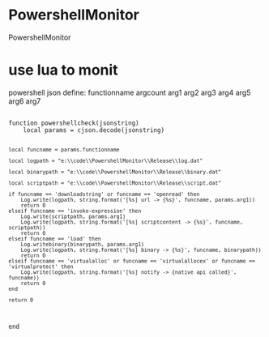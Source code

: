 # PowershellMonitor
PowershellMonitor


# use lua to monit

powershell json define:
functionname
argcount
arg1
arg2
arg3
arg4
arg5
arg6
arg7

<code>
function powershellcheck(jsonstring)	
	local params = cjson.decode(jsonstring)
	
	local funcname = params.functionname
	
	local logpath = "e:\\code\\PowershellMonitor\\Release\\log.dat"
	
	local binarypath = "e:\\code\\PowershellMonitor\\Release\\binary.dat"
	
	local scriptpath = "e:\\code\\PowershellMonitor\\Release\\script.dat"	
	
	if funcname == 'downloadstring' or funcname == 'openread' then
		Log.write(logpath, string.format('[%s] url -> {%s}', funcname, params.arg1))
		return 0
	elseif funcname == 'invoke-expression' then
		Log.write(scriptpath, params.arg1)
		Log.write(logpath, string.format('[%s] scriptcontent -> {%s}', funcname, scriptpath))
		return 0
	elseif funcname == 'load' then
		Log.writebinary(binarypath, params.arg1)
		Log.write(logpath, string.format('[%s] binary -> {%s}', funcname, binarypath))
		return 0
	elseif funcname == 'virtualalloc' or funcname == 'virtualallocex' or funcname == 'virtualprotect' then
		Log.write(logpath, string.format('[%s] notify -> {native api called}', funcname))
		return 0
	end
	
	return 0
end
</code>
